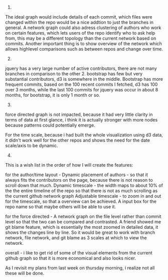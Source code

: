 1. 
The ideal graph would include details of each commit, which files were changed within the repo would be a nice addtion to just the branches in general. A network graph could also adress clustering of authors who work on certain features, which lets users of the repo identify who to ask help from, this may be a different topology than the current network based on commits. 
Another important thing is to show overview of the network which allows highlevel comparisons such as between repos and change over time.

2. 
jquery has a very large number of active contributors, there are not many branches in comparison to the other 2. 
bootstrap has few but very substantial contributors, d3 is somewhere in the middle. Bootstrap has more frequent commits, based on the 100 recent commits I fetched, d3 has 100 over 3 months, while the last 100 commits for jquery was occur in about 8 months, for bootstrap, it is only 1 month or so. 

3. 
force directed graph is not impacted, because it had very little clarity in terms of data at first glance, i think it is actually stronger with more nodes because patterns could potentially emerge.

For the time scale, because i had built the whole visualization using d3 data, it didn't work well for the other repos and shows the need for the date scale/axis to be dynamic. 

4. 
This is a wish list in the order of how I will create the features: 

for the author/time layout - 
Dynamic placement of authors - so that it always fits the contributors on the page, because there is not reason to scroll down that much.
Dynamic timescale - the width maps to about 10% of the the entire timeline of the repo so that there is not as much scrolling as the current github network graph
Adjustable timescale - to zoom in and out for the timescale, so that a overview can be achieved.
A input box for the repo name so that maybe others will be able to use it.

for the force directed -
A network graph on the file level rather than commit level so that the two can be compared and contrasted.
A friend showed me git blame feature, which is essentially the most zoomed in detailed data, it shows the changes line by line. So it would be great to work with branch network, file network, and git blame as 3 scales at which to view the network. 

overall - 
i like to get rid of some of the visual elements from the current github graph so that it is more economical and also looks nicer.

As I revisit my plans from last week on thursday morning, i realize not all these will be done. 